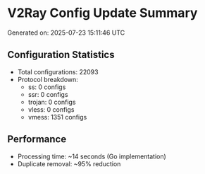# V2Ray Config Update Summary
Generated on: 2025-07-23 15:11:46 UTC

## Configuration Statistics
- Total configurations: 22093
- Protocol breakdown:
  - ss: 0 configs
  - ssr: 0 configs
  - trojan: 0 configs
  - vless: 0 configs
  - vmess: 1351 configs

## Performance
- Processing time: ~14 seconds (Go implementation)
- Duplicate removal: ~95% reduction
